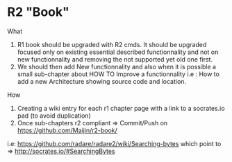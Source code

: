 R2 "Book"
========

What
1) R1 book should be upgraded with R2 cmds. It should be upgraded focused only on existing essential described functionnality and not on new functionnality and removing the not supported yet old one first.
2) We should then add New functionnality and also when it is possible a small sub-chapter about HOW TO Improve a functionnality i.e : How to add a new Architecture showing source code and location.

How
1) Creating a wiki entry for each r1 chapter page with a link to a socrates.io pad (to avoid duplication)
2) Once sub-chapters r2 compliant => Commit/Push on https://github.com/Maijin/r2-book/


i.e:
    https://github.com/radare/radare2/wiki/Searching-bytes which point to => http://socrates.io/#SearchingBytes
